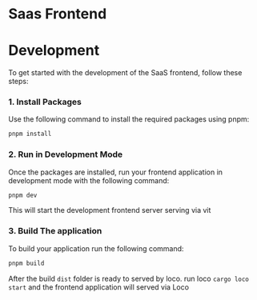 # Saas Frontend

# Development

To get started with the development of the SaaS frontend, follow these steps:

### 1. Install Packages

Use the following command to install the required packages using pnpm:

```sh
pnpm install
```

### 2. Run in Development Mode

Once the packages are installed, run your frontend application in development mode with the following command:

```sh
pnpm dev
```

This will start the development frontend server serving via vit

### 3. Build The application

To build your application run the following command:

```sh
pnpm build
```

After the build `dist` folder is ready to served by loco. run loco `cargo loco start` and the frontend application will served via Loco
